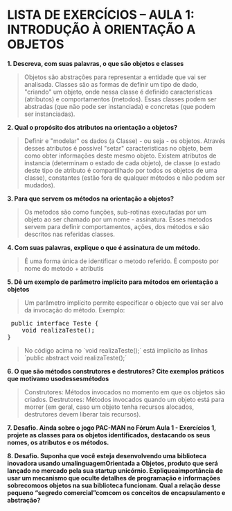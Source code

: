# LISTA DE EXERCÍCIOS – AULA 1: INTRODUÇÃO À ORIENTAÇÃO A OBJETOS

**1. Descreva, com suas palavras, o que são objetos e classes**
> Objetos são abstrações para representar a entidade que vai ser analisada. 
> Classes são as formas de definir um tipo de dado, "criando" um objeto, onde nessa classe é definido caracteristicas (atributos) e comportamentos (metodos). Essas classes podem ser abstradas (que não pode ser instanciada) e concretas (que podem ser instanciadas).

**2. Qual o propósito dos atributos na orientação a objetos?** 
> Definir e "modelar" os dados (a Classe) - ou seja - os objetos. Através desses atributos é possivel "setar" caracteristicas no objeto, bem como obter informações deste mesmo objeto. 
> Existem atributos de instancia (determinam o estado de cada objeto), de classe (o estado deste tipo de atributo é compartilhado por todos os objetos de uma classe), constantes (estão fora de qualquer métodos e não podem ser mudados).

**3. Para que servem os métodos na orientação a objetos?** 
> Os metodos são como funções, sub-rotinas executadas por um objeto ao ser chamado por um nome - assinatura. Esses metodos servem para definir comportamentos, ações, dos métodos e são descritos nas referidas classes. 

**4. Com suas palavras, explique o que é assinatura de um método.** 
> É uma forma única de identificar o metodo referido. É composto por nome do metodo + atributis

**5. Dê um exemplo de parâmetro implícito para métodos em orientação a objetos** 
> Um parâmetro implícito permite especificar o objecto que vai ser alvo da invocação do método. Exemplo:
<pre> public interface Teste { 
	void realizaTeste(); 
} </pre>
> No código acima no ´void realizaTeste();´ está implicito as linhas ´public abstract void realizaTeste();´

**6. O que são métodos construtores e destrutores? Cite exemplos práticos que motivamo usodessesmétodos** 
> Construtores: Métodos invocados no momento em que os objetos são criados. 
> Destrutores: Métodos invocados quando um objeto está para morrer (em geral, caso um objeto tenha recursos alocados, destrutores devem liberar tais recursos). 

**7. Desafio. Ainda sobre o jogo PAC-MAN no Fórum Aula 1 - Exercícios 1, projete as classes para os objetos identificados, destacando os seus nomes, os atributos e os métodos.** 
> 

**8. Desafio. Suponha que você esteja desenvolvendo uma biblioteca inovadora usando umalinguagemOrientada a Objetos, produto que será lançado no mercado pela sua startup unicórnio. Expliqueaimportância de usar um mecanismo que oculte detalhes de programação e informações sobrecomoos objetos na sua biblioteca funcionam. Qual a relação desse pequeno “segredo comercial”comcom os conceitos de encapsulamento e abstração?** 
>
